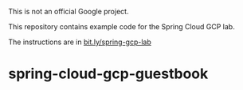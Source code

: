This is not an official Google project.

This repository contains example code for the Spring Cloud GCP lab.

The instructions are in [bit.ly/spring-gcp-lab](http://bit.ly/spring-gcp-lab)

# spring-cloud-gcp-guestbook

